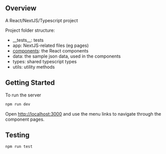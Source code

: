 ## Overview

A React/NextJS/Typescript project

Project folder structure:

- \_\_tests\_\_: tests
- app: NextJS-related files (eg pages)
- [components](/components): the React components
- data: the sample json data, used in the components
- types: shared typescript types
- utils: utility methods

## Getting Started

To run the server

```bash
npm run dev
```

Open [http://localhost:3000](http://localhost:3000) and use the menu links to navigate through the component pages.

## Testing

```bash
npm run test
```
